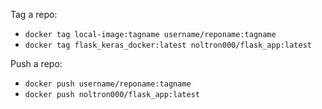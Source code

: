 Tag a repo:
- `docker tag local-image:tagname username/reponame:tagname `
- `docker tag flask_keras_docker:latest noltron000/flask_app:latest`

Push a repo:
- `docker push username/reponame:tagname`
- `docker push noltron000/flask_app:latest`
